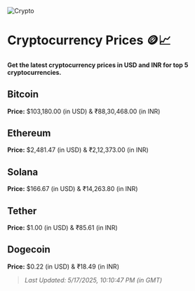 
![Crypto](https://www.techguide.com.au/wp-content/uploads/2020/11/crypto3.jpeg)

# Cryptocurrency Prices 🪙📈

#### Get the latest cryptocurrency prices in USD and INR for top 5 cryptocurrencies.

## Bitcoin

**Price:** $103,180.00 (in USD) & ₹88,30,468.00 (in INR)

## Ethereum

**Price:** $2,481.47 (in USD) & ₹2,12,373.00 (in INR)

## Solana

**Price:** $166.67 (in USD) & ₹14,263.80 (in INR)

## Tether

**Price:** $1.00 (in USD) & ₹85.61 (in INR)

## Dogecoin

**Price:** $0.22 (in USD) & ₹18.49 (in INR)

> _Last Updated: 5/17/2025, 10:10:47 PM (in GMT)_
